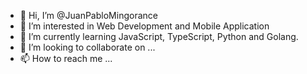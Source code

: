 - 👋 Hi, I’m @JuanPabloMingorance
- 👀 I’m interested in Web Development and Mobile Application
- 🌱 I’m currently learning JavaScript, TypeScript, Python and Golang.
- 💞️ I’m looking to collaborate on ...
- 📫 How to reach me ...

<!---
JuanPabloMingorance/JuanPabloMingorance is a ✨ special ✨ repository because its `README.md` (this file) appears on your GitHub profile.
You can click the Preview link to take a look at your changes.
--->
